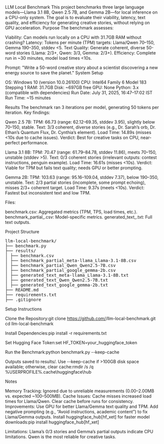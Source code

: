 LLM Local Benchmark
This project benchmarks three large language models—Llama 3.1 8B, Qwen 2.5 7B, and Gemma 2B—for local inference on a CPU-only system. The goal is to evaluate their viability, latency, text quality, and efficiency for generating creative stories, without relying on GPU acceleration.
Purpose
The benchmark assesses:

Viability: Can models run locally on a CPU with 31.7GB RAM without crashing?
Latency: Tokens per minute (TPM) targets: Llama/Qwen 70–150, Gemma 190–350, stddev <5.
Text Quality: Generate coherent, diverse 50-word stories (Llama: 2/3+, Qwen: 3/3, Gemma: 2/3+).
Efficiency: Complete run in ~30 minutes, model load times <10s.

Prompt: "Write a 50-word creative story about a scientist discovering a new energy source to save the planet."
System Setup

OS: Windows 10 (version 10.0.26100)
CPU: Intel64 Family 6 Model 183 Stepping 1
RAM: 31.7GB
Disk: ~697GB free
GPU: None
Python: 3.x (compatible with dependencies)
Run Date: July 31, 2025, 16:47–17:02 IST
Run Time: ~15 minutes

Results
The benchmark ran 3 iterations per model, generating 50 tokens per iteration. Key findings:

Qwen 2.5 7B:
TPM: 66.73 (range: 62.12–69.35, stddev 3.95), slightly below 70–150, stable.
Text: 3/3 coherent, diverse stories (e.g., Dr. Sarah’s orb, Dr. Ethan’s Quantum Flux, Dr. Cynthia’s element).
Load Time: 14.89s (misses <10s due to cache issues).
Verdict: Best for creative tasks on CPU, near-perfect performance.


Llama 3.1 8B:
TPM: 70.47 (range: 61.79–84.78, stddev 11.86), meets 70–150, unstable (stddev >5).
Text: 0/3 coherent stories (irrelevant outputs: contest instructions, penguin example).
Load Time: 16.61s (misses <10s).
Verdict: Viable for TPM but fails text quality; needs GPU or better prompting.


Gemma 2B:
TPM: 103.63 (range: 95.16–109.04, stddev 7.37), below 190–350, unstable.
Text: 2/3 partial stories (incomplete, some prompt echoing), misses 2/3+ coherent target.
Load Time: 9.37s (meets <10s).
Verdict: Fastest but inconsistent text and low TPM.



Files:

benchmark.csv: Aggregated metrics (TPM, TPS, load times, etc.).
benchmark_partial_<model>.csv: Model-specific metrics.
generated_text_<model>.txt: Full text outputs.

Project Structure
<pre>
llm-local-benchmark/
├── benchmark.py
├── results/
│ ├── benchmark.csv
│ ├── benchmark_partial_meta-llama_Llama-3.1-8B.csv
│ ├── benchmark_partial_Qwen_Qwen2.5-7B.csv
│ ├── benchmark_partial_google_gemma-2b.csv
│ ├── generated_text_meta-llama_Llama-3.1-8B.txt
│ ├── generated_text_Qwen_Qwen2.5-7B.txt
│ ├── generated_text_google_gemma-2b.txt
├── README.md
├── requirements.txt
├── .gitignore
</pre>
Setup Instructions

Clone the Repository:git clone https://github.com/<your-username>/llm-local-benchmark.git
cd llm-local-benchmark


Install Dependencies:pip install -r requirements.txt


Set Hugging Face Token:set HF_TOKEN=your_huggingface_token


Run the Benchmark:python benchmark.py --keep-cache


Outputs saved to results/.
Use --keep-cache if >100GB disk space available; otherwise, clear cache:rmdir /s /q %USERPROFILE%\.cache\huggingface\hub





Notes

Memory Tracking: Ignored due to unreliable measurements (0.00–2.00MB vs. expected ~100–500MB).
Cache Issues: Cache misses increased load times for Llama/Qwen. Clear cache before runs for consistency.
Improvements:
Use GPU for better Llama/Gemma text quality and TPM.
Add negative prompting (e.g., “Avoid instructions, academic content”) to fix Llama/Gemma outputs.
Install huggingface_hub[hf_xet] for faster model downloads:pip install huggingface_hub[hf_xet]




Limitations: Llama’s 0/3 stories and Gemma’s partial outputs indicate CPU limitations. Qwen is the most reliable for creative tasks.


